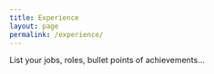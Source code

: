 ```yaml
---
title: Experience
layout: page
permalink: /experience/
---
```

List your jobs, roles, bullet points of achievements…
